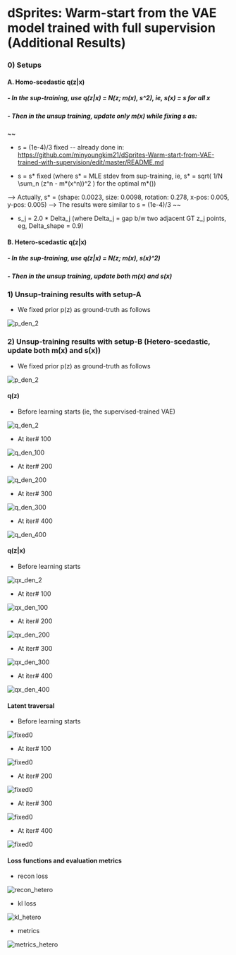 # dSprites: Warm-start from the VAE model trained with full supervision (Additional Results)

### 0) Setups

#### A. Homo-scedastic q(z|x) 

##### - In the sup-training, use q(z|x) = N(z; m(x), s^2), ie, s(x) = s for all x

##### - Then in the unsup training, update only m(x) while fixing s as:

~~
- s = (1e-4)/3 fixed -- already done in: 
https://github.com/minyoungkim21/dSprites-Warm-start-from-VAE-trained-with-supervision/edit/master/README.md

- s = s* fixed (where s* = MLE stdev from sup-training, ie, s* = sqrt( 1/N \sum_n (z^n - m*(x^n))^2 ) for the optimal m*())

--> Actually, s* = (shape: 0.0023, size: 0.0098, rotation: 0.278, x-pos: 0.005, y-pos: 0.005)
--> The results were similar to s = (1e-4)/3
~~

- s_j = 2.0 * Delta_j (where Delta_j = gap b/w two adjacent GT z_j points, eg, Delta_shape = 0.9)


#### B. Hetero-scedastic q(z|x)

##### - In the sup-training, use q(z|x) = N(z; m(x), s(x)^2)

##### - Then in the unsup training, update both m(x) and s(x)


### 1) Unsup-training results with setup-A

- We fixed prior p(z) as ground-truth as follows

![p_den_2](https://user-images.githubusercontent.com/44901665/57574468-8976e200-7431-11e9-886c-71b9f98df049.jpg)





### 2) Unsup-training results with setup-B (Hetero-scedastic, update both m(x) and s(x))

- We fixed prior p(z) as ground-truth as follows

![p_den_2](https://user-images.githubusercontent.com/44901665/57574468-8976e200-7431-11e9-886c-71b9f98df049.jpg)

#### q(z)

- Before learning starts (ie, the supervised-trained VAE)

![q_den_2](https://user-images.githubusercontent.com/44901665/57693445-26f43080-7641-11e9-8fb7-8bf04d63aac1.jpg)

- At iter# 100

![q_den_100](https://user-images.githubusercontent.com/44901665/57693446-26f43080-7641-11e9-8f0c-9b3eb1ac4a00.jpg)

- At iter# 200

![q_den_200](https://user-images.githubusercontent.com/44901665/57693447-26f43080-7641-11e9-9433-dd16d4c63944.jpg)

- At iter# 300

![q_den_300](https://user-images.githubusercontent.com/44901665/57693448-26f43080-7641-11e9-9496-8a39fc177780.jpg)

- At iter# 400

![q_den_400](https://user-images.githubusercontent.com/44901665/57693449-26f43080-7641-11e9-80f2-1da0cf6337d2.jpg)


#### q(z|x) 

- Before learning starts

![qx_den_2](https://user-images.githubusercontent.com/44901665/57693460-2d82a800-7641-11e9-8e4a-087159a34903.jpg)

- At iter# 100

![qx_den_100](https://user-images.githubusercontent.com/44901665/57693461-2d82a800-7641-11e9-9a8d-c7355031a84b.jpg)

- At iter# 200

![qx_den_200](https://user-images.githubusercontent.com/44901665/57693462-2d82a800-7641-11e9-9a8e-5a36980f74e6.jpg)

- At iter# 300

![qx_den_300](https://user-images.githubusercontent.com/44901665/57693464-2d82a800-7641-11e9-8237-6dd3ec13b936.jpg)

- At iter# 400

![qx_den_400](https://user-images.githubusercontent.com/44901665/57693465-2d82a800-7641-11e9-8a4b-35bc785e2ab4.jpg)


#### Latent traversal

- Before learning starts

![fixed0](https://user-images.githubusercontent.com/44901665/57693609-86ead700-7641-11e9-8fca-7e2b5201731c.gif)

- At iter# 100

![fixed0](https://user-images.githubusercontent.com/44901665/57693628-95d18980-7641-11e9-90ff-8500b857e09d.gif)

- At iter# 200

![fixed0](https://user-images.githubusercontent.com/44901665/57693635-9d912e00-7641-11e9-8a46-26c5f65f7272.gif)

- At iter# 300

![fixed0](https://user-images.githubusercontent.com/44901665/57693657-a681ff80-7641-11e9-887c-4cb16dbbd89b.gif)

- At iter# 400

![fixed0](https://user-images.githubusercontent.com/44901665/57693669-b13c9480-7641-11e9-9c81-9074cd062e47.gif)


#### Loss functions and evaluation metrics

- recon loss

![recon_hetero](https://user-images.githubusercontent.com/44901665/57693839-18f2df80-7642-11e9-8e1b-3910df7ccb3c.png)

- kl loss

![kl_hetero](https://user-images.githubusercontent.com/44901665/57693837-185a4900-7642-11e9-8efe-b9386cad002f.png)

- metrics

![metrics_hetero](https://user-images.githubusercontent.com/44901665/57693838-18f2df80-7642-11e9-9aab-880f4dd2ca7c.png)



